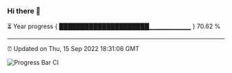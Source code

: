 ### Hi there 👋

⏳ Year progress { █████████████████████▁▁▁▁▁▁▁▁▁ } 70.62 %

---

⏰ Updated on Thu, 15 Sep 2022 18:31:06 GMT

![Progress Bar CI](https://github.com/ZhaoGui/ZhaoGui/workflows/Progress%20Bar%20CI/badge.svg)
